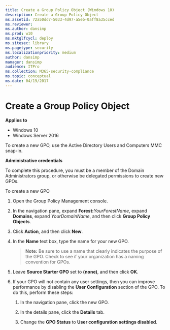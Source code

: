 ```yaml
---
title: Create a Group Policy Object (Windows 10)
description: Create a Group Policy Object
ms.assetid: 72a50dd7-5033-4d97-a5eb-0aff8a35cced
ms.reviewer:
ms.author: dansimp
ms.prod: w10
ms.mktglfcycl: deploy
ms.sitesec: library
ms.pagetype: security
ms.localizationpriority: medium
author: dansimp
manager: dansimp
audience: ITPro
ms.collection: M365-security-compliance
ms.topic: conceptual
ms.date: 04/19/2017
---
```


# Create a Group Policy Object

**Applies to**
-   Windows 10
-   Windows Server 2016

To create a new GPO, use the Active Directory Users and Computers MMC snap-in.

**Administrative credentials**

To complete this procedure, you must be a member of the Domain Administrators group, or otherwise be delegated permissions to create new GPOs.

To create a new GPO

1. Open the Group Policy Management console.

2. In the navigation pane, expand **Forest:**<em>YourForestName</em>, expand **Domains**, expand *YourDomainName*, and then click **Group Policy Objects**.

3. Click **Action**, and then click **New**.

4. In the **Name** text box, type the name for your new GPO.

   >**Note:**  Be sure to use a name that clearly indicates the purpose of the GPO. Check to see if your organization has a naming convention for GPOs.

5. Leave **Source Starter GPO** set to **(none)**, and then click **OK**.

6. If your GPO will not contain any user settings, then you can improve performance by disabling the **User Configuration** section of the GPO. To do this, perform these steps:

   1.  In the navigation pane, click the new GPO.

   2.  In the details pane, click the **Details** tab.

   3.  Change the **GPO Status** to **User configuration settings disabled**.
